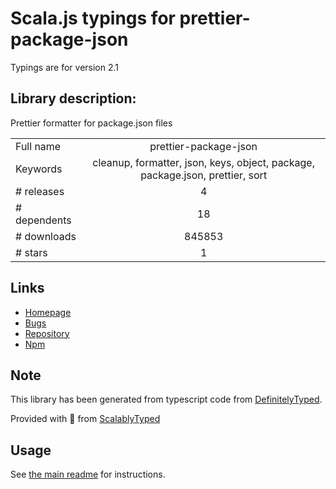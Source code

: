 
# Scala.js typings for prettier-package-json

Typings are for version 2.1

## Library description:
Prettier formatter for package.json files

|                    |                 |
| ------------------ | :-------------: |
| Full name          | prettier-package-json |
| Keywords           | cleanup, formatter, json, keys, object, package, package.json, prettier, sort |
| # releases         | 4 |
| # dependents       | 18 |
| # downloads        | 845853 |
| # stars            | 1 |

## Links
- [Homepage](https://github.com/cameronhunter/prettier-package-json#readme)
- [Bugs](https://github.com/cameronhunter/prettier-package-json/issues)
- [Repository](https://github.com/cameronhunter/prettier-package-json)
- [Npm](https://www.npmjs.com/package/prettier-package-json)
    


## Note
This library has been generated from typescript code from [DefinitelyTyped](https://definitelytyped.org).

Provided with :purple_heart: from [ScalablyTyped](https://github.com/oyvindberg/ScalablyTyped)

## Usage
See [the main readme](../../readme.md) for instructions.


